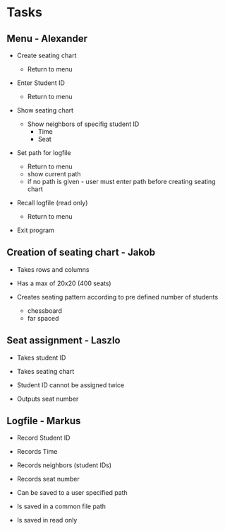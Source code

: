 # Tasks

## Menu - Alexander

- Create seating chart
  - Return to menu

- Enter Student ID
  - Return to menu

- Show seating chart
  - Show neighbors of specifig student ID
    - Time
    - Seat

- Set path for logfile
    - Return to menu
    - show current path
    - if no path is given - user must enter path before creating seating chart

- Recall logfile (read only)
  - Return to menu

- Exit program


## Creation of seating chart - Jakob 

- Takes rows and columns

- Has a max of 20x20 (400 seats)

- Creates seating pattern according to pre defined number of students
  - chessboard
  - far spaced


## Seat assignment - Laszlo

- Takes student ID

- Takes seating chart

- Student ID cannot be assigned twice

- Outputs seat number


## Logfile - Markus

- Record Student ID

- Records Time

- Records neighbors (student IDs)

- Records seat number

- Can be saved to a user specified path

- Is saved in a common file path

- Is saved in read only
